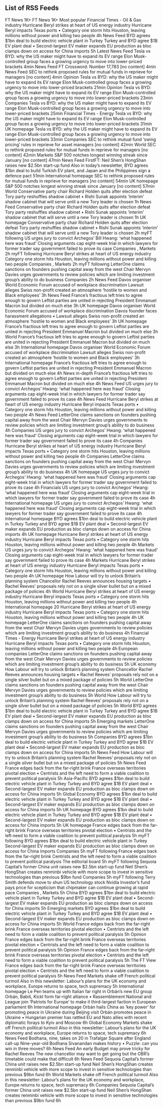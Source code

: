 
List of RSS Feeds
---
FT News
1K+
FT News
1K+
Most popular
Financial Times - Oil & Gas industry
Hurricane Beryl strikes at heart of US energy industry
Hurricane Beryl impacts Texas ports
•
Category one storm hits Houston, leaving millions without power and killing two people
4h
News Feed
BYD agrees $1bn deal to build electric vehicle plant in Turkey
Turkey and BYD agree $1B EV plant deal
•
Second-largest EV maker expands EU production as bloc clamps down on access for China imports
5h
Latest
News Feed
Tesla vs BYD: why the US maker might have to expand its EV range
Elon Musk-controlled group faces a growing urgency to move into lower-priced brackets
4min
News Feed
FT Crossword: Number 17,783
[no content]
4min
News Feed
SEC to rethink proposed rules for mutual funds in reprieve for managers
[no content]
4min
Opinion
Tesla vs BYD: why the US maker might have to expand its EV range
Elon Musk-controlled group faces a growing urgency to move into lower-priced brackets
21min
Opinion
Tesla vs BYD: why the US maker might have to expand its EV range
Elon Musk-controlled group faces a growing urgency to move into lower-priced brackets
23min
Companies
Tesla vs BYD: why the US maker might have to expand its EV range
Elon Musk-controlled group faces a growing urgency to move into lower-priced brackets
25min
Financial Times - Energy
Tesla vs BYD: why the US maker might have to expand its EV range
Elon Musk-controlled group faces a growing urgency to move into lower-priced brackets
31min
UK homepage
Tesla vs BYD: why the US maker might have to expand its EV range
Elon Musk-controlled group faces a growing urgency to move into lower-priced brackets
33min
Companies
SEC to rethink mutual fund ‘swing pricing’ rules in reprieve for asset managers
[no content]
42min
World
SEC to rethink proposed rules for mutual funds in reprieve for managers
[no content]
42min
Markets
S&P 500 notches longest winning streak since January
[no content]
47min
News Feed
FirstFT: Neil Shen’s HongShan raises new $2.5bn start-up fund
Also in today’s newsletter, BYD agrees $1bn deal to build Turkish EV plant, and Japan and the Philippines sign a defence pact
51min
International homepage
SEC to rethink proposed rules for mutual funds in reprieve for managers
[no content]
54min
UK homepage
S&P 500 notches longest winning streak since January
[no content]
57min
World
Conservative party chair Richard Holden quits after election defeat
Tory party reshuffles shadow cabinet
•
Rishi Sunak appoints ‘interim’ shadow cabinet that will serve until a new Tory leader is chosen
1h
News Feed
Conservative party chair Richard Holden quits after election defeat
Tory party reshuffles shadow cabinet
•
Rishi Sunak appoints ‘interim’ shadow cabinet that will serve until a new Tory leader is chosen
1h
UK homepage
Conservative party chair Richard Holden quits after election defeat
Tory party reshuffles shadow cabinet
•
Rishi Sunak appoints ‘interim’ shadow cabinet that will serve until a new Tory leader is chosen
2h
myFT following
US urges jury to convict Archegos’ Bill Hwang: ‘what happened here was fraud’
Closing arguments cap eight-week trial in which lawyers for former trader say government failed to prove its case Companies , Markets
2h
myFT following
Hurricane Beryl strikes at heart of US energy industry
Category one storm hits Houston, leaving millions without power and killing two people Companies , Markets
2h
myFT following
LetterOne claims sanctions on founders pushing capital away from the west
Chair Mervyn Davies urges governments to review policies which are limiting investment group’s ability to do business Companies
2h
News Feed
Davos organiser World Economic Forum accused of workplace discrimination
Lawsuit alleges Swiss non-profit created an atmosphere ‘hostile to women and Black employees’
3h
News Feed
France’s fractious left tries to agree enough to govern
Leftist parties are united in rejecting President Emmanuel Macron but divided on much else
3h
UK homepage
Davos organiser World Economic Forum accused of workplace discrimination
Davos founder faces harassment allegations
•
Lawsuit alleges Swiss non-profit created an atmosphere ‘hostile to women and Black employees’
3h
UK homepage
France’s fractious left tries to agree enough to govern
Leftist parties are united in rejecting President Emmanuel Macron but divided on much else
3h
World
France’s fractious left tries to agree enough to govern
Leftist parties are united in rejecting President Emmanuel Macron but divided on much else
3h
International homepage
Davos organiser World Economic Forum accused of workplace discrimination
Lawsuit alleges Swiss non-profit created an atmosphere ‘hostile to women and Black employees’
3h
International homepage
France’s fractious left tries to agree enough to govern
Leftist parties are united in rejecting President Emmanuel Macron but divided on much else
4h
News in-depth
France’s fractious left tries to agree enough to govern
Leftist parties are united in rejecting President Emmanuel Macron but divided on much else
4h
News Feed
US urges jury to convict Archegos’ Hwang: ‘what happened here was fraud’
Closing arguments cap eight-week trial in which lawyers for former trader say government failed to prove its case
4h
News Feed
Hurricane Beryl strikes at heart of US energy industry
Hurricane Beryl impacts Texas ports
•
Category one storm hits Houston, leaving millions without power and killing two people
4h
News Feed
LetterOne claims sanctions on founders pushing capital away from the west
Chair Mervyn Davies urges governments to review policies which are limiting investment group’s ability to do business
4h
Companies
US urges jury to convict Archegos’ Hwang: ‘what happened here was fraud’
Closing arguments cap eight-week trial in which lawyers for former trader say government failed to prove its case
4h
Companies
Hurricane Beryl strikes at heart of US energy industry
Hurricane Beryl impacts Texas ports
•
Category one storm hits Houston, leaving millions without power and killing two people
4h
Companies
LetterOne claims sanctions on founders pushing capital away from the west
Chair Mervyn Davies urges governments to review policies which are limiting investment group’s ability to do business
4h
UK homepage
US urges jury to convict Archegos’ Hwang: ‘what happened here was fraud’
Closing arguments cap eight-week trial in which lawyers for former trader say government failed to prove its case
4h
Financials
US urges jury to convict Archegos’ Hwang: ‘what happened here was fraud’
Closing arguments cap eight-week trial in which lawyers for former trader say government failed to prove its case
4h
International homepage
US urges jury to convict Archegos’ Hwang: ‘what happened here was fraud’
Closing arguments cap eight-week trial in which lawyers for former trader say government failed to prove its case
4h
International homepage
BYD agrees $1bn deal to build electric vehicle plant in Turkey
Turkey and BYD agree $1B EV plant deal
•
Second-largest EV maker expands EU production as bloc clamps down on access for China imports
4h
UK homepage
Hurricane Beryl strikes at heart of US energy industry
Hurricane Beryl impacts Texas ports
•
Category one storm hits Houston, leaving millions without power and killing two people
4h
Markets
US urges jury to convict Archegos’ Hwang: ‘what happened here was fraud’
Closing arguments cap eight-week trial in which lawyers for former trader say government failed to prove its case
4h
Markets
Hurricane Beryl strikes at heart of US energy industry
Hurricane Beryl impacts Texas ports
•
Category one storm hits Houston, leaving millions without power and killing two people
4h
UK homepage
How Labour will try to unlock Britain’s planning system
Chancellor Rachel Reeves announces housing targets
•
Rachel Reeves’ proposals rely not on a single silver bullet but on a mixed package of policies
4h
World
Hurricane Beryl strikes at heart of US energy industry
Hurricane Beryl impacts Texas ports
•
Category one storm hits Houston, leaving millions without power and killing two people
4h
International homepage
20
Hurricane Beryl strikes at heart of US energy industry
Hurricane Beryl impacts Texas ports
•
Category one storm hits Houston, leaving millions without power and killing two people
4h
UK homepage
LetterOne claims sanctions on founders pushing capital away from the west
Chair Mervyn Davies urges governments to review policies which are limiting investment group’s ability to do business
4h
Financial Times - Energy
Hurricane Beryl strikes at heart of US energy industry
Hurricane Beryl impacts Texas ports
•
Category one storm hits Houston, leaving millions without power and killing two people
4h
European companies
LetterOne claims sanctions on founders pushing capital away from the west
Chair Mervyn Davies urges governments to review policies which are limiting investment group’s ability to do business
5h
UK economy
How Labour will try to unlock Britain’s planning system
Chancellor Rachel Reeves announces housing targets
•
Rachel Reeves’ proposals rely not on a single silver bullet but on a mixed package of policies
5h
World
LetterOne claims sanctions on founders pushing capital away from the west
Chair Mervyn Davies urges governments to review policies which are limiting investment group’s ability to do business
5h
World
How Labour will try to unlock Britain’s planning system
Rachel Reeves’ proposals rely not on a single silver bullet but on a mixed package of policies
5h
World
BYD agrees $1bn deal to build electric vehicle plant in Turkey
Turkey and BYD agree $1B EV plant deal
•
Second-largest EV maker expands EU production as bloc clamps down on access for China imports
5h
Emerging markets
LetterOne claims sanctions on founders pushing capital away from the west
Chair Mervyn Davies urges governments to review policies which are limiting investment group’s ability to do business
5h
Companies
BYD agrees $1bn deal to build electric vehicle plant in Turkey
Turkey and BYD agree $1B EV plant deal
•
Second-largest EV maker expands EU production as bloc clamps down on access for China imports
5h
News Feed
How Labour will try to unlock Britain’s planning system
Rachel Reeves’ proposals rely not on a single silver bullet but on a mixed package of policies
5h
News Feed
France edges back from the far-right brink
France overseas territories pivotal election
•
Centrists and the left need to form a viable coalition to prevent political paralysis
5h
Asia-Pacific
BYD agrees $1bn deal to build electric vehicle plant in Turkey
Turkey and BYD agree $1B EV plant deal
•
Second-largest EV maker expands EU production as bloc clamps down on access for China imports
5h
Global Economy
BYD agrees $1bn deal to build electric vehicle plant in Turkey
Turkey and BYD agree $1B EV plant deal
•
Second-largest EV maker expands EU production as bloc clamps down on access for China imports
5h
UK homepage
BYD agrees $1bn deal to build electric vehicle plant in Turkey
Turkey and BYD agree $1B EV plant deal
•
Second-largest EV maker expands EU production as bloc clamps down on access for China imports
5h
UK homepage
France edges back from the far-right brink
France overseas territories pivotal election
•
Centrists and the left need to form a viable coalition to prevent political paralysis
5h
myFT following
BYD agrees $1bn deal to build electric vehicle plant in Turkey
Second-largest EV maker expands EU production as bloc clamps down on access for China imports Companies
5h
myFT following
France edges back from the far-right brink
Centrists and the left need to form a viable coalition to prevent political paralysis The editorial board
5h
myFT following
Sequoia Capital’s former China unit raises new $2.5bn start-up fund
Neil Shen’s HongShan creates renminbi vehicle with more scope to invest in sensitive technologies than previous $9bn fund Companies
5h
myFT following
Terry Smith defends move to shun US technology stock Nvidia
Investor’s fund pays price for scepticism that chipmaker can continue growing at rapid pace Companies , Markets
5h
China
BYD agrees $1bn deal to build electric vehicle plant in Turkey
Turkey and BYD agree $1B EV plant deal
•
Second-largest EV maker expands EU production as bloc clamps down on access for China imports
5h
Emerging markets
BYD agrees $1bn deal to build electric vehicle plant in Turkey
Turkey and BYD agree $1B EV plant deal
•
Second-largest EV maker expands EU production as bloc clamps down on access for China imports
5h
World
France edges back from the far-right brink
France overseas territories pivotal election
•
Centrists and the left need to form a viable coalition to prevent political paralysis
5h
Opinion
France edges back from the far-right brink
France overseas territories pivotal election
•
Centrists and the left need to form a viable coalition to prevent political paralysis
5h
Opinion
France edges back from the far-right brink
France overseas territories pivotal election
•
Centrists and the left need to form a viable coalition to prevent political paralysis
5h
The FT View
France edges back from the far-right brink
France overseas territories pivotal election
•
Centrists and the left need to form a viable coalition to prevent political paralysis
5h
News Feed
Markets shake off French political turmoil
Also in this newsletter: Labour’s plans for the UK economy and workplace, Europe returns to space, tech supremacy
5h
International homepage
Le Pen teams up with Italian far right in Orbán’s new EU group
Orbán, Babiš, Kickl form far-right alliance
•
Rassemblement National and League join ‘Patriots for Europe’ to make it third-largest faction in European parliament
6h
International homepage
Orbán hails China as ‘key power’ for promoting peace in Ukraine during Beijing visit
Orbán promotes peace in Ukraine
•
Hungarian premier has rattled EU and Nato allies with recent diplomatic forays to Kyiv and Moscow
6h
Global Economy
Markets shake off French political turmoil
Also in this newsletter: Labour’s plans for the UK economy and workplace, Europe returns to space, tech supremacy
6h
News Feed
Bodhana, nine, takes on 20 in Trafalgar Square after England call-up
Nine-year-old Bodhana Sivanandan makes history
•
Puzzle: can you win in three moves?
6h
News Feed
An early Budget may prove tricky for Rachel Reeves
The new chancellor may want to get going but the OBR’s timetable could make that difficult
6h
News Feed
Sequoia Capital’s former China unit raises new $2.5bn start-up fund
Neil Shen’s HongShan creates renminbi vehicle with more scope to invest in sensitive technologies than previous $9bn fund
6h
World
Markets shake off French political turmoil
Also in this newsletter: Labour’s plans for the UK economy and workplace, Europe returns to space, tech supremacy
6h
Companies
Sequoia Capital’s former China unit raises new $2.5bn start-up fund
Neil Shen’s HongShan creates renminbi vehicle with more scope to invest in sensitive technologies than previous $9bn fund
6h
